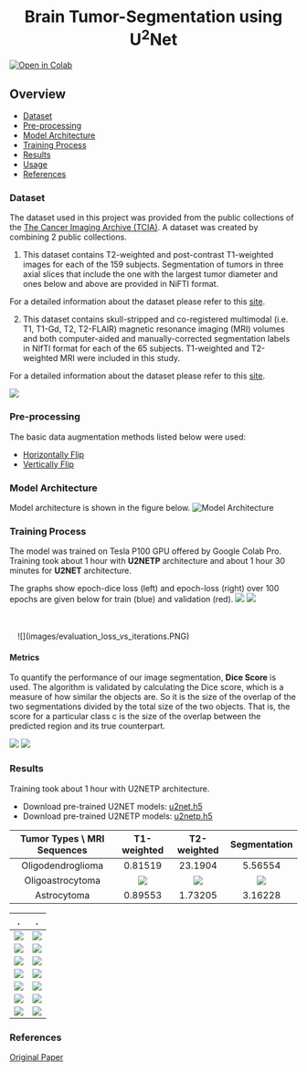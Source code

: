 <p>
<h1 align="center">Brain Tumor-Segmentation using U<sup>2</sup>Net</h1>

    
</p>


[![Open in Colab](https://colab.research.google.com/assets/colab-badge.svg)](https://colab.research.google.com/drive/1xGxu5P-SwGk-UCo9lBJ-AxQaSPxHHp4n)
    
## Overview
- [Dataset](#Dataset)
- [Pre-processing](#Pre-processing)
- [Model Architecture](#Model-Architecture)
- [Training Process](#Training-Process)
- [Results](#Results)
- [Usage](#Usage)
- [References](#References)

### Dataset
The dataset used in this project was provided from the public collections of the [The Cancer Imaging Archive (TCIA)](https://www.cancerimagingarchive.net/). A dataset was created by combining 2 public collections.
1. This dataset contains T2-weighted and post-contrast T1-weighted images for each of the 159 subjects. Segmentation of tumors in three axial slices that include the one with the largest tumor diameter and ones below and above are provided in NiFTI format.

For a detailed information about the dataset please refer to this [site](https://wiki.cancerimagingarchive.net/display/Public/LGG-1p19qDeletion).

2. This dataset contains skull-stripped and co-registered multimodal (i.e. T1, T1-Gd, T2, T2-FLAIR) magnetic resonance imaging (MRI) volumes and both computer-aided and manually-corrected segmentation labels in NIfTI format for each of the 65 subjects. T1-weighted and T2-weighted MRI were included in this study.

For a detailed information about the dataset please refer to this [site](https://wiki.cancerimagingarchive.net/pages/viewpage.action?pageId=24282668#24282668197861a846e445a795694ff2a50eb66c).

![](images/dataset-images.png)

### Pre-processing

The basic data augmentation methods listed below were used:
- [Horizontally Flip](https://docs.opencv.org/3.4/d2/de8/group__core__array.html#gaca7be533e3dac7feb70fc60635adf441)
- [Vertically Flip](https://docs.opencv.org/3.4/d2/de8/group__core__array.html#gaca7be533e3dac7feb70fc60635adf441)

### Model Architecture

Model architecture is shown in the figure below. 
![Model Architecture](images/model_architecture.png)

### Training Process

The model was trained on Tesla P100 GPU offered by Google Colab Pro. Training took about 1 hour with **U2NETP** architecture and about 1 hour 30 minutes for **U2NET** architecture. 

The graphs show epoch-dice loss (left) and epoch-loss (right) over 100 epochs are given below for train (blue) and validation (red).
![](images/epoch_dice_loss.PNG)               ![](images/epoch_loss.PNG)

<p align="center">
  <img src="images/evaluation_dice_loss_vs_iterations.PNG" width="10" height="20">

</p>
<img src="images/evaluation_dice_loss_vs_iterations.PNG" width="10">               ![](images/evaluation_loss_vs_iterations.PNG)

#### Metrics
To quantify the performance of our image segmentation, **Dice Score** is used. The algorithm is validated by calculating the Dice score, which is a measure of how similar the objects are. So it is the size of the overlap of the two segmentations divided by the total size of the two objects. That is, the score for a particular class c is the size of the overlap between the predicted region and its true counterpart. 

![](images/dice-score-fig.png)               ![](images/dice-score-formula.png)

### Results
Training took about 1 hour with U2NETP architecture.

- Download pre-trained U2NET models: [u2net.h5](https://drive.google.com/file/d/1fMtz5qBZ22nYv1E_6gymT4uMNK7L3qDO/view?usp=sharing)
- Download pre-trained U2NETP models: [u2netp.h5](https://drive.google.com/file/d/1NiXnHvNB-rtdDx7tkjyhJiYtcJ33Mzx1/view?usp=sharing)

| Tumor Types \ MRI Sequences  | T1-weighted | T2-weighted | Segmentation |
| :---: | :---: | :---: | :---: | 
| Oligodendroglioma  | 0.81519  | 23.1904  | 5.56554  |
| Oligoastrocytoma  | ![](images/Oligoastrocytoma-t1.jpg)  | ![](images/Oligoastrocytoma-t2.jpg)  | ![](images/Oligoastrocytoma-seg.jpg)  |
| Astrocytoma  | 0.89553  | 1.73205 | 3.16228  |


.             |  .
:-------------------------:|:-------------------------:
![](images/1.png)  |  ![](images/2.png)
![](images/3.png)  |  ![](images/4.png)
![](images/5.png)  |  ![](images/6.png)
![](images/7.png)  |  ![](images/8.png)
![](images/9.png)  |  ![](images/10.png)
![](images/11.png)  |  ![](images/12.png)
![](images/13.png)  |  ![](images/14.png)

### References 
[Original Paper](https://arxiv.org/abs/2005.09007v3)

